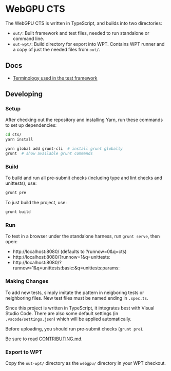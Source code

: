 # WebGPU CTS

The WebGPU CTS is written in TypeScript, and builds into two directories:

- `out/`: Built framework and test files, needed to run standalone or command line.
- `out-wpt/`: Build directory for export into WPT. Contains WPT runner and a copy of just the needed files from `out/`.

## Docs

- [Terminology used in the test framework](docs/terms.md)

## Developing

### Setup

After checking out the repository and installing Yarn, run these commands to
set up dependencies:

```sh
cd cts/
yarn install

yarn global add grunt-cli  # install grunt globally
grunt  # show available grunt commands
```

### Build

To build and run all pre-submit checks (including type and lint checks and
unittests), use:

```sh
grunt pre
```

To just build the project, use:

```sh
grunt build
```

### Run

To test in a browser under the standalone harness, run `grunt serve`, then
open:

* http://localhost:8080/ (defaults to ?runnow=0&q=cts)
* http://localhost:8080/?runnow=1&q=unittests:
* http://localhost:8080/?runnow=1&q=unittests:basic:&q=unittests:params:

### Making Changes

To add new tests, simply imitate the pattern in neigboring tests or
neighboring files. New test files must be named ending in `.spec.ts`.

Since this project is written in TypeScript, it integrates best with Visual
Studio Code. There are also some default settings (in `.vscode/settings.json`)
which will be applied automatically.

Before uploading, you should run pre-submit checks (`grunt pre`).

Be sure to read [CONTRIBUTING.md](CONTRIBUTING.md).

### Export to WPT

Copy the `out-wpt/` directory as the `webgpu/` directory in your WPT checkout.
